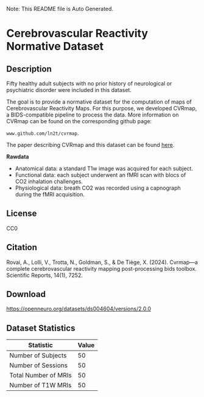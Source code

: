 Note: This README file is Auto Generated.

# Cerebrovascular Reactivity Normative Dataset

## Description

Fifty healthy adult subjects with no prior history of neurological or psychiatric disorder were included in this dataset.

The goal is to provide a normative dataset for the computation of maps of Cerebrovascular Reactivity Maps. For this purpose, we developed CVRmap, a BIDS-compatible pipeline to process the data. More information on CVRmap can be found on the corresponding github page:

`www.github.com/ln2t/cvrmap`.

The paper describing CVRmap and this dataset can be found [here](https://rdcu.be/dCCZW).

**Rawdata**

- Anatomical data: a standard T1w image was acquired for each subject.
- Functional data: each subject underwent an fMRI scan with blocs of CO2 inhalation challenges.
- Physiological data: breath CO2 was recorded using a capnograph during the fMRI acquisition.


## License

CC0

## Citation

Rovai, A., Lolli, V., Trotta, N., Goldman, S., & De Tiège, X. (2024). Cvrmap—a complete cerebrovascular reactivity mapping post-processing bids toolbox. Scientific Reports, 14(1), 7252.

## Download

https://openneuro.org/datasets/ds004604/versions/2.0.0

## Dataset Statistics

| Statistic | Value |
| --- | --- |
| Number of Subjects | 50 |
| Number of Sessions | 50 |
| Total Number of MRIs | 50 |
| Number of T1W MRIs | 50 |

